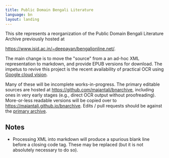 ```yaml
---
title: Public Domain Bengali Literature
language: bn
layout: landing
---
```



This site represents a reorganization of the Public Domain Bengali
Literature Archive previously hosted at

<https://www.isid.ac.in/~deepayan/bengalionline.net/>.

The main change is to move the "source" from a an ad-hoc XML
representation to markdown, and provide EPUB versions for
download. The impetus to revive this project is the recent
availability of practical OCR using [Google cloud
vision](https://cloud.google.com/vision/docs/ocr).

Many of these will be incomplete works-in-progress. The primary
editable sources are hosted at
<https://github.com/majantali/bnarchive>, including ones in very early
stages (e.g., direct OCR output without proofreading).  More-or-less
readable versions will be copied over to
<https://majantali.github.io/bnarchive>. Edits / pull requests should
be against the [primary
archive](https://github.com/majantali/bnarchive).


## Notes

- Processing XML into markdown will produce a spurious blank line
  before a closing code tag. These may be replaced (but it is not 
  absolutely necessary to do so).






